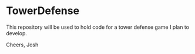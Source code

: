 # TowerDefense

This repository will be used to hold code for a tower defense game I plan to develop.

Cheers,
Josh
